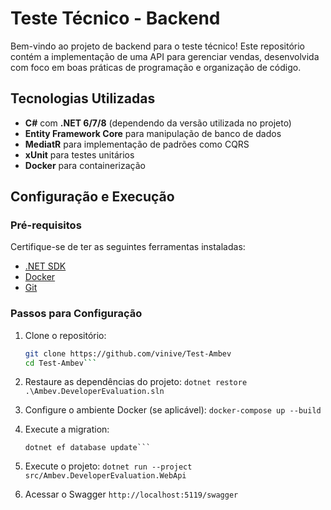 # Teste Técnico - Backend

Bem-vindo ao projeto de backend para o teste técnico! Este repositório contém a implementação de uma API para gerenciar vendas, desenvolvida com foco em boas práticas de programação e organização de código.

## Tecnologias Utilizadas

- **C#** com **.NET 6/7/8** (dependendo da versão utilizada no projeto)
- **Entity Framework Core** para manipulação de banco de dados
- **MediatR** para implementação de padrões como CQRS
- **xUnit** para testes unitários
- **Docker** para containerização

## Configuração e Execução

### Pré-requisitos

Certifique-se de ter as seguintes ferramentas instaladas:

- [.NET SDK](https://dotnet.microsoft.com/download)
- [Docker](https://www.docker.com/)
- [Git](https://git-scm.com/)

### Passos para Configuração

1. Clone o repositório:
   ```bash
   git clone https://github.com/vinive/Test-Ambev
   cd Test-Ambev```

2. Restaure as dependências do projeto:
    ```dotnet restore .\Ambev.DeveloperEvaluation.sln```

3. Configure o ambiente Docker (se aplicável):
    ```docker-compose up --build```

4. Execute a migration:
    ```cd .\src\Ambev.DeveloperEvaluation.WebApi 
    dotnet ef database update```

5. Execute o projeto:
    ```dotnet run --project src/Ambev.DeveloperEvaluation.WebApi```

6. Acessar o Swagger 
    ```http://localhost:5119/swagger```